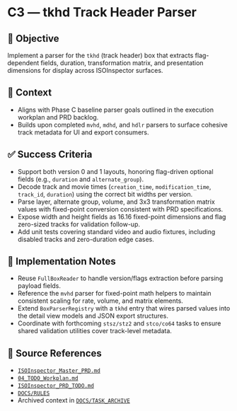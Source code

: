# C3 — tkhd Track Header Parser

## 🎯 Objective

Implement a parser for the `tkhd` (track header) box that extracts flag-dependent fields, duration, transformation matrix, and presentation dimensions for display across ISOInspector surfaces.

## 🧩 Context

- Aligns with Phase C baseline parser goals outlined in the execution workplan and PRD backlog.
- Builds upon completed `mvhd`, `mdhd`, and `hdlr` parsers to surface cohesive track metadata for UI and export consumers.

## ✅ Success Criteria

- Support both version 0 and 1 layouts, honoring flag-driven optional fields (e.g., `duration` and `alternate_group`).
- Decode track and movie times (`creation_time`, `modification_time`, `track_id`, `duration`) using the correct bit widths per version.
- Parse layer, alternate group, volume, and 3x3 transformation matrix values with fixed-point conversion consistent with
  PRD specifications.
- Expose width and height fields as 16.16 fixed-point dimensions and flag zero-sized tracks for validation follow-up.
- Add unit tests covering standard video and audio fixtures, including disabled tracks and zero-duration edge cases.

## 🔧 Implementation Notes

- Reuse `FullBoxReader` to handle version/flags extraction before parsing payload fields.
- Reference the `mvhd` parser for fixed-point math helpers to maintain consistent scaling for rate, volume, and matrix elements.
- Extend `BoxParserRegistry` with a `tkhd` entry that wires parsed values into the detail view models and JSON export structures.
- Coordinate with forthcoming `stsz/stz2` and `stco/co64` tasks to ensure shared validation utilities cover track-level metadata.

## 🧠 Source References

- [`ISOInspector_Master_PRD.md`](../AI/ISOViewer/ISOInspector_PRD_Full/ISOInspector_Master_PRD.md)
- [`04_TODO_Workplan.md`](../AI/ISOInspector_Execution_Guide/04_TODO_Workplan.md)
- [`ISOInspector_PRD_TODO.md`](../AI/ISOViewer/ISOInspector_PRD_TODO.md)
- [`DOCS/RULES`](../RULES)
- Archived context in [`DOCS/TASK_ARCHIVE`](../TASK_ARCHIVE)
